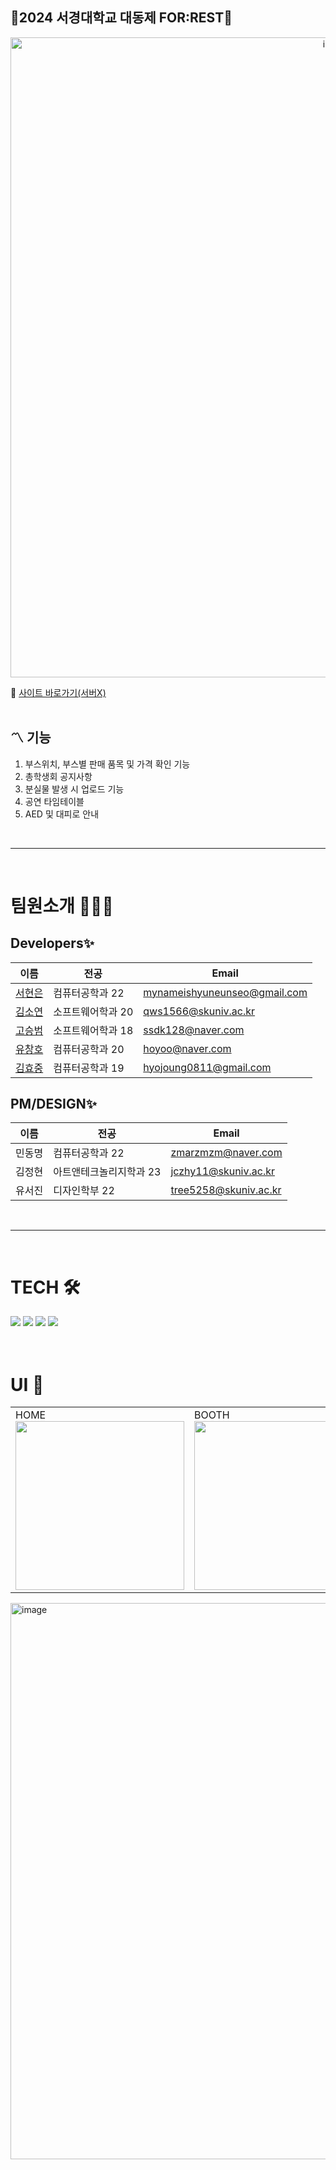 ## 🌲2024 서경대학교 대동제 FOR:REST🌲


<div align="center">
<img alt="image" width="1024"  src="https://github.com/LikeLion-SKU/12th-SKUNIV-Festival-Front/assets/126397025/ccbf0cfb-1063-45d0-bf07-395ce0d5ab85">
</div>
    

🔗 [사이트 바로가기(서버X)](https://main--2024skufestival.netlify.app/) <br/>
<br/>

## 〽️ 기능

1. 부스위치, 부스별 판매 품목 및 가격 확인 기능
2. 총학생회 공지사항
3. 분실물 발생 시 업로드 기능
4. 공연 타임테이블
5. AED 및 대피로 안내
   
<br>
<hr>
<br>

# 팀원소개 🙋🏻‍♀️
## Developers✨

| 이름                                         | 전공           | Email                |
| -------------------------------------------- | --------------  | -------------------- |
| [서현은](https://github.com/hyuneu-n)       | 컴퓨터공학과 22  | mynameishyuneunseo@gmail.com |
| [김소연](https://github.com/kssosoy)  | 소프트웨어학과 20      | qws1566@skuniv.ac.kr |
| [고승범](https://github.com/seongbe) | 소프트웨어학과 18      | ssdk128@naver.com |
| [유창호](https://github.com/ChangHoYu) | 컴퓨터공학과 20      | hoyoo@naver.com |
| [김효중](https://github.com/hn7093) | 컴퓨터공학과 19      | hyojoung0811@gmail.com |

## PM/DESIGN✨
| 이름                                         | 전공           | Email                |
| -------------------------------------------- | --------------  | -------------------- |
| 민동명| 컴퓨터공학과 22  | zmarzmzm@naver.com |
| 김정현| 아트앤테크놀리지학과 23      | jczhy11@skuniv.ac.kr |
| 유서진| 디자인학부 22      | tree5258@skuniv.ac.kr |

<br>
<hr>
<br>

# TECH 🛠️
<div align=left>
    <img src="https://img.shields.io/badge/react-61DAFB?style=for-the-badge&logo=react&logoColor=black">
    <img src="https://img.shields.io/badge/spring-6DB33F?style=for-the-badge&logo=spring&logoColor=white"> 
    <img src="https://img.shields.io/badge/AWS-%23FF9900.svg?style=for-the-badge&logo=amazon-aws&logoColor=white">
    <img src="https://img.shields.io/badge/mysql-4479A1?style=for-the-badge&logo=mysql&logoColor=white"> 
</div>

<br>
<br>

# UI 🎨
<table>
  <tr>
    <td>
      HOME<br>
      <img src="https://github.com/LikeLion-SKU/12th-SKUNIV-Festival-Front/assets/126397025/66a24775-45d3-48fe-850d-5d5faea213cb" width="270">
    </td>
    <td>
      BOOTH<br>
      <img src="https://github.com/LikeLion-SKU/12th-SKUNIV-Festival-Front/assets/126397025/67415e6a-e4f4-4a7a-8d02-632f31ec35a3" width="270">
    </td>
    <td>
      AED&EVACUATION<br>
      <img src="https://github.com/LikeLion-SKU/12th-SKUNIV-Festival-Front/assets/126397025/c1b6f1fa-f722-44c2-ade4-f62871b0569f" width="270">
    </td>
  </tr>
</table>

<div align="left">
<img alt="image" width="890" src="https://github.com/LikeLion-SKU/12th-SKUNIV-Festival-Front/assets/126397025/175604b3-10ee-4242-92eb-84fd99c3f4b1">
</div>



